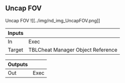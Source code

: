 ## Uncap FOV
Uncap FOV
![[../img/nd_img_UncapFOV.png]]

|Inputs||
|--|--|
| In | Exec |
| Target | TBLCheat Manager Object Reference |

|Outputs||
|--|--|
| Out | Exec |
